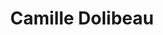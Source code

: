 ---
order: 13
category: residents
layout: post
title: Camille Dolibeau 
profession: music instruments
---